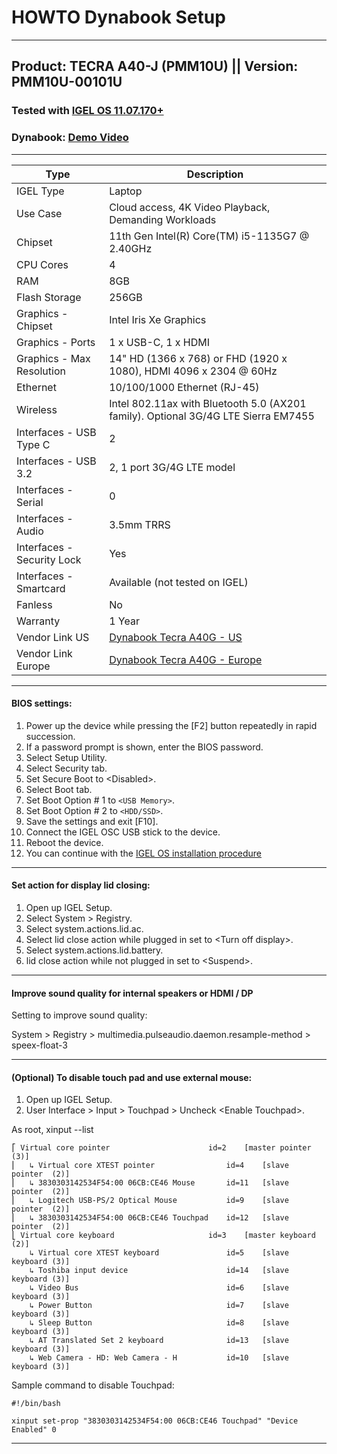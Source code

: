 # HOWTO Dynabook Setup

-----

## Product: TECRA A40-J (PMM10U) || Version: PMM10U-00101U

### Tested with [IGEL OS 11.07.170+](https://www.igel.com/software-downloads/workspace-edition/)

### Dynabook: [Demo Video](https://www.linkedin.com/posts/dynabookeurope_igel-igelos-vdisec-activity-6879395877476147200-XU6L)

-----

|  Type        | Description           |
|--------------|-----------------------|
| IGEL Type | Laptop |
| Use Case  | Cloud access, 4K Video Playback, Demanding Workloads |
| Chipset | 11th Gen Intel(R) Core(TM) i5-1135G7 @ 2.40GHz |
| CPU Cores | 4 |
| RAM | 8GB |
| Flash Storage | 256GB |
| Graphics - Chipset | Intel Iris Xe Graphics |
| Graphics - Ports | 1 x USB-C, 1 x HDMI |
| Graphics - Max Resolution | 14" HD (1366 x 768) or FHD (1920 x 1080), HDMI 4096 x 2304 @ 60Hz |
| Ethernet | 10/100/1000 Ethernet (RJ-45) |
| Wireless | Intel 802.11ax with Bluetooth 5.0 (AX201 family). Optional 3G/4G LTE Sierra EM7455 |
| Interfaces - USB Type C | 2 |
| Interfaces - USB 3.2 | 2, 1 port 3G/4G LTE model |
| Interfaces - Serial | 0 |
| Interfaces - Audio | 3.5mm TRRS |
| Interfaces - Security Lock | Yes |
| Interfaces - Smartcard | Available (not tested on IGEL) |
| Fanless | No |
| Warranty | 1 Year |
| Vendor Link US | [Dynabook Tecra A40G - US](https://us.dynabook.com/computers-tablets/laptops/tecra/A40) |
| Vendor Link Europe | [Dynabook Tecra A40G - Europe](https://emea.dynabook.com/laptops/tecra/tecra-a40/) |

-----

#### BIOS settings:

1. Power up the device while pressing the [F2] button repeatedly in rapid succession.
2. If a password prompt is shown, enter the BIOS password.
3. Select Setup Utility.
4. Select Security tab.
5. Set Secure Boot to \<Disabled>.
6. Select Boot tab.
7. Set Boot Option \# 1 to `<USB Memory>`.
8. Set Boot Option \# 2 to `<HDD/SSD>`.
9. Save the settings and exit [F10].
10. Connect the IGEL OSC USB stick to the device.
11. Reboot the device.
12. You can continue with the [IGEL OS installation procedure](https://kb.igel.com/igelos-11.08.200/en/installation-procedure-69178239.html)

-----

#### Set action for display lid closing:

1. Open up IGEL Setup.
2. Select System > Registry.
3. Select system.actions.lid.ac.
4. Select lid close action while plugged in set to \<Turn off display>.
5. Select system.actions.lid.battery.
4. lid close action while not plugged in set to \<Suspend>.

-----

#### Improve sound quality for internal speakers or HDMI / DP

Setting to improve sound quality:

System > Registry > multimedia.pulseaudio.daemon.resample-method > speex-float-3

-----

#### (Optional) To disable touch pad and use external mouse:

1. Open up IGEL Setup.
2. User Interface > Input > Touchpad > Uncheck \<Enable Touchpad>.

As root, xinput --list

``` linenums="1"
⎡ Virtual core pointer                    	id=2	[master pointer  (3)]
⎜   ↳ Virtual core XTEST pointer              	id=4	[slave  pointer  (2)]
⎜   ↳ 3830303142534F54:00 06CB:CE46 Mouse     	id=11	[slave  pointer  (2)]
⎜   ↳ Logitech USB-PS/2 Optical Mouse         	id=9	[slave  pointer  (2)]
⎜   ↳ 3830303142534F54:00 06CB:CE46 Touchpad  	id=12	[slave  pointer  (2)]
⎣ Virtual core keyboard                   	id=3	[master keyboard (2)]
    ↳ Virtual core XTEST keyboard             	id=5	[slave  keyboard (3)]
    ↳ Toshiba input device                    	id=14	[slave  keyboard (3)]
    ↳ Video Bus                               	id=6	[slave  keyboard (3)]
    ↳ Power Button                            	id=7	[slave  keyboard (3)]
    ↳ Sleep Button                            	id=8	[slave  keyboard (3)]
    ↳ AT Translated Set 2 keyboard            	id=13	[slave  keyboard (3)]
    ↳ Web Camera - HD: Web Camera - H         	id=10	[slave  keyboard (3)]
```

Sample command to disable Touchpad:

``` linenums="1"
#!/bin/bash

xinput set-prop "3830303142534F54:00 06CB:CE46 Touchpad" "Device Enabled" 0
```

----
